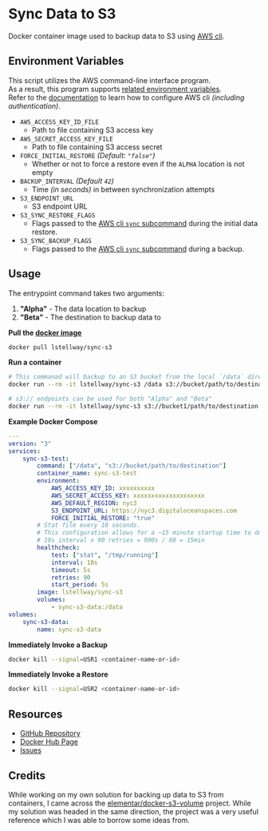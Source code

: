 # Sync Data to S3

Docker container image used to backup data to S3 using [AWS cli](https://github.com/aws/aws-cli).

## Environment Variables

This script utilizes the AWS command-line interface program.<br />
As a result, this program supports [related environment variables](https://docs.aws.amazon.com/cli/latest/userguide/cli-configure-envvars.html).<br />
Refer to the [documentation](https://docs.aws.amazon.com/cli/latest/userguide/cli-configure-envvars.html) to learn how to configure AWS cli _(including authentication)_.

-   `AWS_ACCESS_KEY_ID_FILE`
    -   Path to file containing S3 access key
-   `AWS_SECRET_ACCESS_KEY_FILE`
    -   Path to file containing S3 access secret
-   `FORCE_INITIAL_RESTORE` _(Default: `"false"`)_
    -   Whether or not to force a restore even if the `ALPHA` location is not empty
-   `BACKUP_INTERVAL` _(Default `42`)_
    -   Time _(in seconds)_ in between synchronization attempts
-   `S3_ENDPOINT_URL`
    -   S3 endpoint URL
-   `S3_SYNC_RESTORE_FLAGS`
    -   Flags passed to the [AWS cli `sync` subcommand](https://docs.aws.amazon.com/cli/latest/reference/s3/sync.html) during the initial data restore.
-   `S3_SYNC_BACKUP_FLAGS`
    -   Flags passed to the [AWS cli `sync` subcommand](https://docs.aws.amazon.com/cli/latest/reference/s3/sync.html) during a backup.

## Usage

The entrypoint command takes two arguments:

1. **"Alpha"** - The data location to backup
2. **"Beta"** - The destination to backup data to

**Pull the [docker image](https://hub.docker.com/r/lstellway/sync-s3)**

```sh
docker pull lstellway/sync-s3
```

**Run a container**

```sh
# This commanad will backup to an S3 bucket from the local `/data` directory
docker run --rm -it lstellway/sync-s3 /data s3://bucket/path/to/destination

# s3:// endpoints can be used for both "Alpha" and "Beta"
docker run --rm -it lstellway/sync-s3 s3://bucket1/path/to/destination s3://bucket2/path/to/destination
```

**Example Docker Compose**

```yml
---
version: "3"
services:
    sync-s3-test:
        command: ["/data", "s3://bucket/path/to/destination"]
        container_name: sync-s3-test
        environment:
            AWS_ACCESS_KEY_ID: xxxxxxxxxx
            AWS_SECRET_ACCESS_KEY: xxxxxxxxxxxxxxxxxxxx
            AWS_DEFAULT_REGION: nyc3
            S3_ENDPOINT_URL: https://nyc3.digitaloceanspaces.com
            FORCE_INITIAL_RESTORE: "true"
        # Stat file every 10 seconds.
        # This configuration allows for a ~15 minute startup time to download files:
        # 10s interval x 90 retries = 900s / 60 = 15min
        healthcheck:
            test: ["stat", "/tmp/running"]
            interval: 10s
            timeout: 5s
            retries: 90
            start_period: 5s
        image: lstellway/sync-s3
        volumes:
            - sync-s3-data:/data
volumes:
    sync-s3-data:
        name: sync-s3-data
```

**Immediately Invoke a Backup**

```sh
docker kill --signal=USR1 <container-name-or-id>
```

**Immediately Invoke a Restore**

```sh
docker kill --signal=USR2 <container-name-or-id>
```

## Resources

-   [GitHub Repository](https://github.com/lstellway/docker-sync-s3)
-   [Docker Hub Page](https://hub.docker.com/r/lstellway/sync-s3)
-   [Issues](https://github.com/lstellway/docker-sync-s3/issues)

## Credits

While working on my own solution for backing up data to S3 from containers, I came across the [elementar/docker-s3-volume](https://github.com/elementar/docker-s3-volume) project. While my solution was headed in the same direction, the project was a very useful reference which I was able to borrow some ideas from.
